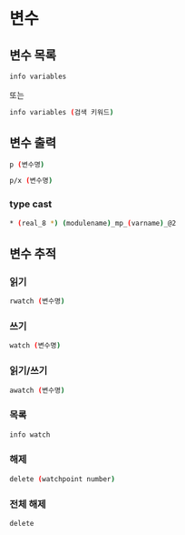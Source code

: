# 변수
## 변수 목록
```sh title="전체 변수 출력"
info variables
```
또는
```sh title="키워드 검색"
info variables (검색 키워드)
```
## 변수 출력
```sh
p (변수명)
```
```sh title="hex type"
p/x (변수명)
```
### type cast
```sh title="mp 컴파일"
* (real_8 *) (modulename)_mp_(varname)_@2
```
## 변수 추적
### 읽기
```sh
rwatch (변수명)
```
### 쓰기
```sh
watch (변수명)
```
### 읽기/쓰기
```sh
awatch (변수명)
```
### 목록
```sh
info watch
```
### 해제
```sh
delete (watchpoint number)
```
### 전체 해제
```sh
delete
```